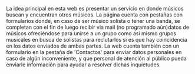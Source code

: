 La idea principal en esta web es presentar un servicio en donde músicos buscan y encuentran otros músicos. 
La página cuenta con pestañas con formularios donde, en caso de ser músico solista o tener una banda, se completan con el fin de luego recibir via mail (no programado aún)datos de músicos ofreciéndose para unirse a un grupo como así mismo grupos musicales en busca de solistas para reclutarlos si es que hay coincidencia en los datos enviados de ambas partes.
La web cuenta también con un formulario en la pestaña de 'Contactos' para enviar datos personales en caso de algún inconveniente, y que personal de atención al público pueda enviarle información para ayudar a resolver dichas inquietudes.

